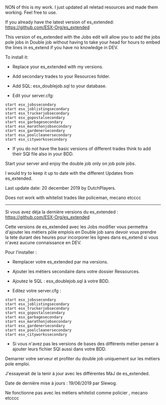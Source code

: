 NON of this is my work. I just updated all reletad resources and made them working. Feel free to use.

If you already have the latest version of es_extended: https://github.com/ESX-Org/es_extended

This version of es_extended with the Jobs edit will allow you to add the jobs pole jobs in Double job without having to take your head for hours to embed the lines in es_extend if you have no knowledge in DEV.

To install it:
- Replace your es_extended with my versions.

- Add secondary trades to your Resources folder.

- Add SQL: esx_doublejob.sql to your database.

- Edit your server.cfg:
```
start esx_jobssecondary
start esx_joblistingsecondary
start esx_truckerjobsecondary
start esx_gopostalsecondary
start esx_garbagesecondary 
start esx_marathonjobsecondary 
start esx_gardenersecondary 
start esx_poolcleanersecondary 
start esx_cityworkssecondary
```

- If you do not have the basic versions of different trades think to add their SQl file also in your BDD.

Start your server and enjoy the double job only on job pole jobs.

I would try to keep it up to date with the different Updates from es_extended.

Last update date: 20 december 2019  by DutchPlayers.

Does not work with whitelist trades like policeman, mecano etcccc

----------------------------------------------------------------------------------------------------------------

Si vous avez déja la dernière versions du es_extended : https://github.com/ESX-Org/es_extended

Cette versions de es_extended avec les Jobs modifier vous permettra d'ajouter les métiers pôle emplois en Double job sans devoir vous prendre la tete durant des heures pour incorporer les lignes dans es_extend si vous n'avez aucune connaissance en DEV.

Pour l'installer : 
- Remplacer votre es_extended par ma versions.

- Ajouter les métiers secondaire dans votre dossier Ressources.

- Ajoutez le SQL : esx_doublejob.sql à votre BDD.

- Editez votre server.cfg : 
```
start esx_jobssecondary
start esx_joblistingsecondary
start esx_truckerjobsecondary
start esx_gopostalsecondary
start esx_garbagesecondary 
start esx_marathonjobsecondary 
start esx_gardenersecondary 
start esx_poolcleanersecondary 
start esx_cityworkssecondary
```

- Si vous n'avez pas les versions de bases des différents métier penser à ajouter leurs fichier SQl aussi dans votre BDD.

Demarrer votre serveur et profiter du double job uniquement sur les métiers pole emploi.


J'essayerait de la tenir à jour avec les différentes MàJ de es_extended.

Date de dernière mise à jours : 19/06/2019 par Slewog.


Ne fonctionne pas avec les métiers whitelist comme policier , mecano etcccc




